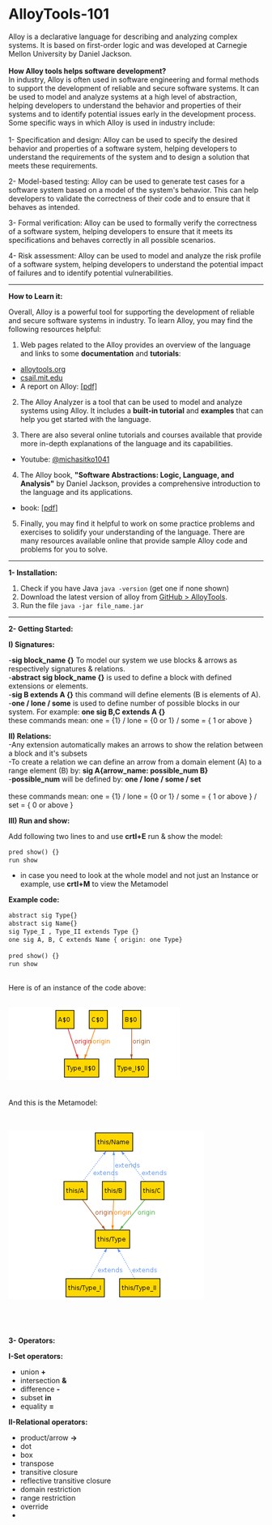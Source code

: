 # AlloyTools-101

Alloy is a declarative language for describing and analyzing complex systems. It is based on first-order logic and was developed at Carnegie Mellon University by Daniel Jackson.<br/>
<br/>
**How Alloy tools helps software development?** <br/>
In industry, Alloy is often used in software engineering and formal methods to support the development of reliable and secure software systems. It can be used to model and analyze systems at a high level of abstraction, helping developers to understand the behavior and properties of their systems and to identify potential issues early in the development process. Some specific ways in which Alloy is used in industry include:<br/>
<br/>
1- Specification and design: Alloy can be used to specify the desired behavior and properties of a software system, helping developers to understand the requirements of the system and to design a solution that meets these requirements.

2- Model-based testing: Alloy can be used to generate test cases for a software system based on a model of the system's behavior. This can help developers to validate the correctness of their code and to ensure that it behaves as intended.

3- Formal verification: Alloy can be used to formally verify the correctness of a software system, helping developers to ensure that it meets its specifications and behaves correctly in all possible scenarios.

4- Risk assessment: Alloy can be used to model and analyze the risk profile of a software system, helping developers to understand the potential impact of failures and to identify potential vulnerabilities.

---

**How to Learn it:**

Overall, Alloy is a powerful tool for supporting the development of reliable and secure software systems in industry. To learn Alloy, you may find the following resources helpful:

1. Web pages related to the Alloy provides an overview of the language and links to some **documentation** and **tutorials**:

- [alloytools.org](https://alloytools.org/documentation.html)
- [csail.mit.edu](https://www.csail.mit.edu/research/alloy)
- A report on Alloy: [[pdf]](https://www.doc.ic.ac.uk/project/examples/2007/271j/suprema_on_alloy/Final%20Report/LaTeX/report.pdf)

2. The Alloy Analyzer is a tool that can be used to model and analyze systems using Alloy. It includes a **built-in tutorial** and **examples** that can help you get started with the language.

3. There are also several online tutorials and courses available that provide more in-depth explanations of the language and its capabilities.
- Youtube: [@michasitko1041](https://www.youtube.com/@michasitko1041)

4. The Alloy book, **"Software Abstractions: Logic, Language, and Analysis"** by Daniel Jackson, provides a comprehensive introduction to the language and its applications.

-  book: [[pdf]](https://www.cin.ufpe.br/~if721/intranet/AlloyBook.pdf)

5. Finally, you may find it helpful to work on some practice problems and exercises to solidify your understanding of the language. There are many resources available online that provide sample Alloy code and problems for you to solve.

---

**1- Installation:**

1. Check if you have Java ```java -version``` (get one if none shown)
2. Download the latest version of alloy from [GitHub > AlloyTools](https://github.com/AlloyTools/org.alloytools.alloy/releases).
3. Run the file ``` java -jar file_name.jar ```
---

**2- Getting Started:**<br/>

**I) Signatures:**<br/>

-**sig block_name {}** To model our system we use blocks & arrows as respectively signatures & relations. <br/>
-**abstract sig block_name {}** is used to define a block with defined extensions or elements. <br/>
-**sig B extends A {}** this command will define elements (B is elements of A). <br/>
-**one / lone / some** is used to define number of possible blocks in our system. For example: **one sig B,C extends A {}**<br/>
these commands mean: one = {1} / lone = {0 or 1} / some = { 1 or above }


**II) Relations:**<br/>
-Any extension automatically makes an arrows to show the relation between a block and it's subsets <br/>
-To create a relation we can define an arrow from a domain element (A) to a range element (B) by: **sig A{arrow_name: possible_num B}** <br/>
-**possible_num** will be defined by: **one / lone / some / set** <br/><br/>
these commands mean: one = {1} / lone = {0 or 1} / some = { 1 or above } / set = { 0 or above } 

**III) Run and show:**<br/>

Add following two lines to and use **crtl+E** run & show the model: <br/>

    pred show() {}
    run show

- in case you need to look at the whole model and not just an Instance or example, use **crtl+M** to view the Metamodel <br/>


**Example code:**


    abstract sig Type{}
    abstract sig Name{}
    sig Type_I , Type_II extends Type {}
    one sig A, B, C extends Name { origin: one Type}

    pred show() {}
    run show

<br/>
Here is of an instance of the code above: <br/><br/>


![ ](./Images/1.png)
<br/><br/><br/>
And this is the Metamodel: <br/><br/>

![ ](./Images/2.png)
<br/><br/><br/>
 ---

**3- Operators:**<br/>

**I-Set operators:** 
- union **+**
- intersection **&**
- difference **-**
- subset **in**
- equality **=**

**II-Relational operators:**
- product/arrow **->**
- dot
- box
- transpose
- transitive closure
- reflective transitive closure
- domain restriction
- range restriction
- override
- 




